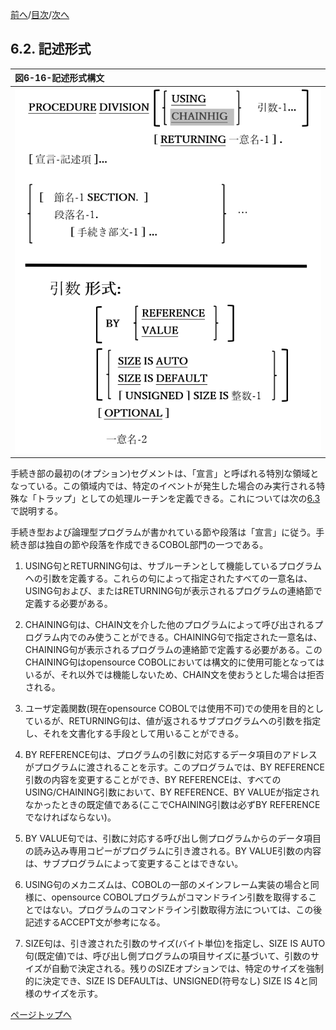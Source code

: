 <!--navi start1-->
[前へ](6-1-8-2.md)/[目次](https://opensourcecobol.github.io/markdown/TOC.html)/[次へ](6-3.md)
<!--navi end1-->
## 6.2. 記述形式

|図6-16-記述形式構文|
|:--|
|![alt text](Image/6-16.png)|

手続き部の最初の(オプション)セグメントは、「宣言」と呼ばれる特別な領域となっている。この領域内では、特定のイベントが発生した場合のみ実行される特殊な「トラップ」としての処理ルーチンを定義できる。これについては次の[6.3](6-3.md)で説明する。

手続き型および論理型プログラムが書かれている節や段落は「宣言」に従う。手続き部は独自の節や段落を作成できるCOBOL部門の一つである。

1. USING句とRETURNING句は、サブルーチンとして機能しているプログラムへの引数を定義する。これらの句によって指定されたすべての一意名は、USING句および、またはRETURNING句が表示されるプログラムの連絡節で定義する必要がある。

2. CHAINING句は、CHAIN文を介した他のプログラムによって呼び出されるプログラム内でのみ使うことができる。CHAINING句で指定された一意名は、CHAINING句が表示されるプログラムの連絡節で定義する必要がある。このCHAINING句はopensource COBOLにおいては構文的に使用可能となってはいるが、それ以外では機能しないため、CHAIN文を使おうとした場合は拒否される。

3. ユーザ定義関数(現在opensource COBOLでは使用不可)での使用を目的としているが、RETURNING句は、値が返されるサブプログラムへの引数を指定し、それを文書化する手段として用いることができる。

4. BY REFERENCE句は、プログラムの引数に対応するデータ項目のアドレスがプログラムに渡されることを示す。このプログラムでは、BY REFERENCE引数の内容を変更することができ、BY REFERENCEは、すべてのUSING/CHAINING引数において、BY REFERENCE、BY VALUEが指定されなかったときの既定値である(ここでCHAINING引数は必ずBY REFERENCEでなければならない)。

5. BY VALUE句では、引数に対応する呼び出し側プログラムからのデータ項目の読み込み専用コピーがプログラムに引き渡される。BY VALUE引数の内容は、サブプログラムによって変更することはできない。

6. USING句のメカニズムは、COBOLの一部のメインフレーム実装の場合と同様に、opensource COBOLプログラムがコマンドライン引数を取得することではない。プログラムのコマンドライン引数取得方法については、この後記述するACCEPT文が参考になる。

7. SIZE句は、引き渡された引数のサイズ(バイト単位)を指定し、SIZE IS AUTO句(既定値)では、呼び出し側プログラムの項目サイズに基づいて、引数のサイズが自動で決定される。残りのSIZEオプションでは、特定のサイズを強制的に決定でき、SIZE IS DEFAULTは、UNSIGNED(符号なし) SIZE IS 4と同様のサイズを示す。

<!--navi start2-->

[ページトップへ](6-2.md)
<!--navi end2-->
